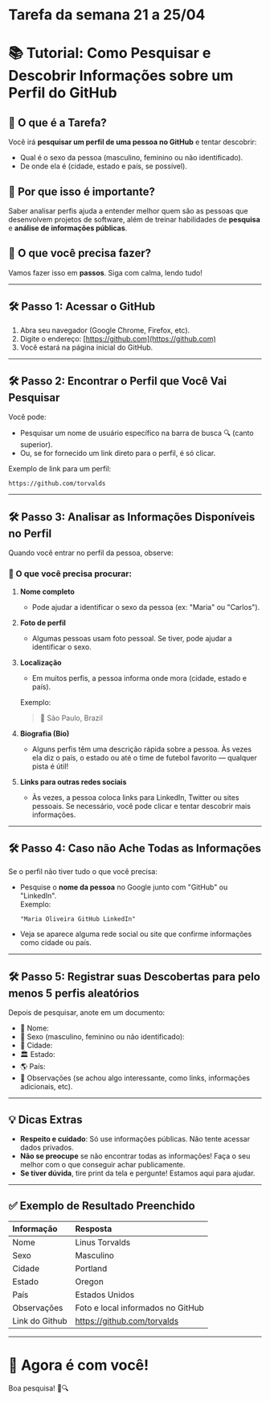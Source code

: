 # Tarefa da semana 21 a 25/04



# 📚 Tutorial: Como Pesquisar e Descobrir Informações sobre um Perfil do GitHub

## 🎯 O que é a Tarefa?
Você irá **pesquisar um perfil de uma pessoa no GitHub** e tentar descobrir:
- Qual é o sexo da pessoa (masculino, feminino ou não identificado).
- De onde ela é (cidade, estado e país, se possível).

## 🧠 Por que isso é importante?
Saber analisar perfis ajuda a entender melhor quem são as pessoas que desenvolvem projetos de software, além de treinar habilidades de **pesquisa** e **análise de informações públicas**.

## 🔎 O que você precisa fazer?
Vamos fazer isso em **passos**. Siga com calma, lendo tudo!

---

## 🛠️ Passo 1: Acessar o GitHub

1. Abra seu navegador (Google Chrome, Firefox, etc).
2. Digite o endereço: [https://github.com](https://github.com)
3. Você estará na página inicial do GitHub.

---

## 🛠️ Passo 2: Encontrar o Perfil que Você Vai Pesquisar

Você pode:
- Pesquisar um nome de usuário específico na barra de busca 🔍 (canto superior).
- Ou, se for fornecido um link direto para o perfil, é só clicar.

Exemplo de link para um perfil:
```
https://github.com/torvalds
```

---

## 🛠️ Passo 3: Analisar as Informações Disponíveis no Perfil

Quando você entrar no perfil da pessoa, observe:

### 🎯 O que você precisa procurar:

1. **Nome completo**
   - Pode ajudar a identificar o sexo da pessoa (ex: "Maria" ou "Carlos").

2. **Foto de perfil**
   - Algumas pessoas usam foto pessoal. Se tiver, pode ajudar a identificar o sexo.

3. **Localização**
   - Em muitos perfis, a pessoa informa onde mora (cidade, estado e país).

   Exemplo:
   > 📍 São Paulo, Brazil

4. **Biografia (Bio)**
   - Alguns perfis têm uma descrição rápida sobre a pessoa. Às vezes ela diz o país, o estado ou até o time de futebol favorito — qualquer pista é útil!

5. **Links para outras redes sociais**
   - Às vezes, a pessoa coloca links para LinkedIn, Twitter ou sites pessoais. Se necessário, você pode clicar e tentar descobrir mais informações.

---

## 🛠️ Passo 4: Caso não Ache Todas as Informações

Se o perfil não tiver tudo o que você precisa:

- Pesquise o **nome da pessoa** no Google junto com "GitHub" ou "LinkedIn".  
  Exemplo:
  ```
  "Maria Oliveira GitHub LinkedIn"
  ```

- Veja se aparece alguma rede social ou site que confirme informações como cidade ou país.

---

## 🛠️ Passo 5: Registrar suas Descobertas para  pelo menos 5 perfis aleatórios 

Depois de pesquisar, anote em um documento:
- 🧍 Nome:
- 🔵 Sexo (masculino, feminino ou não identificado):
- 📍 Cidade:
- 🏛️ Estado:
- 🌎 País:
- 📄 Observações (se achou algo interessante, como links, informações adicionais, etc).

---

## 💡 Dicas Extras

- **Respeito e cuidado**: Só use informações públicas. Não tente acessar dados privados.
- **Não se preocupe** se não encontrar todas as informações! Faça o seu melhor com o que conseguir achar publicamente.
- **Se tiver dúvida**, tire print da tela e pergunte! Estamos aqui para ajudar.

---

## ✅ Exemplo de Resultado Preenchido

| Informação | Resposta |
|:-----------|:---------|
| Nome | Linus Torvalds |
| Sexo | Masculino |
| Cidade | Portland |
| Estado | Oregon |
| País | Estados Unidos |
| Observações | Foto e local informados no GitHub |
| Link do Github | https://github.com/torvalds |

---

# 🚀 Agora é com você!
Boa pesquisa! 🧩🔍
